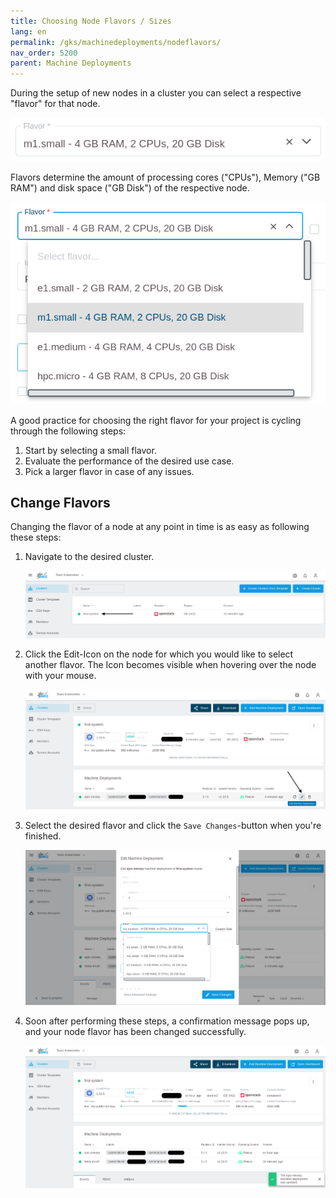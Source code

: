 ```yaml
---
title: Choosing Node Flavors / Sizes
lang: en
permalink: /gks/machinedeployments/nodeflavors/
nav_order: 5200
parent: Machine Deployments
---
```


During the setup of new nodes in a cluster you can select a respective "flavor" for that node.

![Flavor-Select](flavor-select.png?resize=600,65)

Flavors determine the amount of processing cores ("CPUs"), Memory ("GB RAM") and disk space ("GB Disk") of the respective node.

![Flavors](flavors.png?resize=600,500)

A good practice for choosing the right flavor for your project is cycling through the following steps:

1. Start by selecting a small flavor.
2. Evaluate the performance of the desired use case.
3. Pick a larger flavor in case of any issues.

## Change Flavors

Changing the flavor of a node at any point in time is as easy as following these steps:

1. Navigate to the desired cluster.

    ![Clusters](clusters.png?resize=1500,300)

1. Click the Edit-Icon on the node for which you would like to select another flavor. The Icon becomes visible when hovering over the node with your mouse.

    ![edit-machine-deployment](edit-machine-deployment.png?resize=1500,700)

1. Select the desired flavor and click the `Save Changes`-button when you're finished.

    ![Edit-Flavor](edit-flavor.png?resize=600,700)

1. Soon after performing these steps, a confirmation message pops up, and your node flavor has been changed successfully.

    ![Success-Message](success-message.png?resize=600,700)
